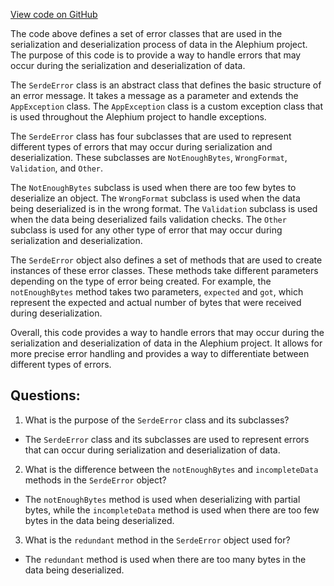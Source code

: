 [View code on GitHub](https://github.com/alephium/alephium/blob/master/serde/src/main/scala/org/alephium/serde/SerdeError.scala)

The code above defines a set of error classes that are used in the serialization and deserialization process of data in the Alephium project. The purpose of this code is to provide a way to handle errors that may occur during the serialization and deserialization of data. 

The `SerdeError` class is an abstract class that defines the basic structure of an error message. It takes a message as a parameter and extends the `AppException` class. The `AppException` class is a custom exception class that is used throughout the Alephium project to handle exceptions. 

The `SerdeError` class has four subclasses that are used to represent different types of errors that may occur during serialization and deserialization. These subclasses are `NotEnoughBytes`, `WrongFormat`, `Validation`, and `Other`. 

The `NotEnoughBytes` subclass is used when there are too few bytes to deserialize an object. The `WrongFormat` subclass is used when the data being deserialized is in the wrong format. The `Validation` subclass is used when the data being deserialized fails validation checks. The `Other` subclass is used for any other type of error that may occur during serialization and deserialization. 

The `SerdeError` object also defines a set of methods that are used to create instances of these error classes. These methods take different parameters depending on the type of error being created. For example, the `notEnoughBytes` method takes two parameters, `expected` and `got`, which represent the expected and actual number of bytes that were received during deserialization. 

Overall, this code provides a way to handle errors that may occur during the serialization and deserialization of data in the Alephium project. It allows for more precise error handling and provides a way to differentiate between different types of errors.
## Questions: 
 1. What is the purpose of the `SerdeError` class and its subclasses?
- The `SerdeError` class and its subclasses are used to represent errors that can occur during serialization and deserialization of data.

2. What is the difference between the `notEnoughBytes` and `incompleteData` methods in the `SerdeError` object?
- The `notEnoughBytes` method is used when deserializing with partial bytes, while the `incompleteData` method is used when there are too few bytes in the data being deserialized.

3. What is the `redundant` method in the `SerdeError` object used for?
- The `redundant` method is used when there are too many bytes in the data being deserialized.